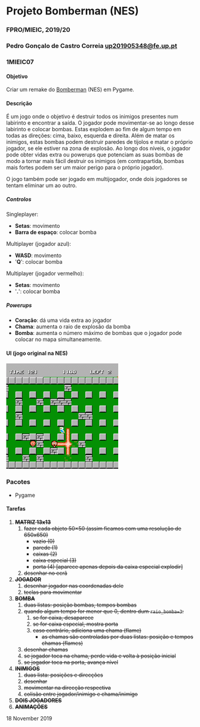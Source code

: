 # Projeto Bomberman (NES)
### FPRO/MIEIC, 2019/20
### Pedro Gonçalo de Castro Correia up201905348@fe.up.pt
### 1MIEIC07 

#### Objetivo

Criar um remake do [Bomberman](https://www.retrogames.cz/play_085-NES.php) (NES) em Pygame.

#### Descrição

É um jogo onde o objetivo é destruir todos os inimigos presentes num labirinto e encontrar a 
saída. O jogador pode movimentar-se ao longo desse labirinto e colocar bombas. Estas explodem 
ao fim de algum tempo em todas as direções: cima, baixo, esquerda e direita. Além de matar os 
inimigos, estas bombas podem destruir paredes de tijolos e matar o próprio jogador, se ele 
estiver na zona de explosão. Ao longo dos níveis, o jogador pode obter vidas extra ou powerups
que potenciam as suas bombas de modo a tornar mais fácil destruir os inimigos (em contrapartida,
bombas mais fortes podem ser um maior perigo para o próprio jogador).

O jogo também pode ser jogado em multijogador, onde dois jogadores se tentam eliminar um ao
outro.

##### Controlos

Singleplayer:
- **Setas**: movimento
- **Barra de espaço**: colocar bomba

Multiplayer (jogador azul):
- **WASD**: movimento
- '**Q**': colocar bomba

Multiplayer (jogador vermelho):
- **Setas**: movimento
- '**.**': colocar bomba

##### Powerups

- **Coração**: dá uma vida extra ao jogador
- **Chama**: aumenta o raio de explosão da bomba
- **Bomba**: aumenta o número máximo de bombas que o jogador pode colocar no mapa simultaneamente.

#### UI (jogo original na NES)

![](ui.gif)

### Pacotes

- Pygame

#### Tarefas

1. ~~**MATRIZ 13x13**~~
   1. ~~fazer cada objeto 50×50 (assim ficamos com uma resolução de 650x650)~~
      * ~~vazio (0)~~
      * ~~parede (1)~~
      * ~~caixas (2)~~
      * ~~caixa especial (3)~~
      * ~~porta (4) [aparece apenas depois da caixa especial explodir]~~
   1. ~~desenhar no ecrã~~
1. ~~**JOGADOR**~~
   1. ~~desenhar jogador nas coordenadas dele~~
   1. ~~teclas para movimentar~~
1. ~~**BOMBA**~~
   1. ~~duas listas: posição bombas, tempos bombas~~
   1. ~~quando algum tempo for menor que 0, dentro dum `raio_bomba=3`:~~
      1. ~~se for caixa, desaparece~~
      1. ~~se for caixa especial, mostra porta~~
      1. ~~caso contrário, adiciona uma chama (flame)~~
         * ~~as chamas são controladas por duas listas: posição e tempos chamas (flames)~~
   1. ~~desenhar chamas~~
   1. ~~se jogador toca na chama, perde vida e volta à posição inicial~~
   1. ~~se jogador toca na porta, avança nível~~
1. ~~**INIMIGOS**~~
   1. ~~duas lista: posições e direcções~~
   1. ~~desenhar~~
   1. ~~movimentar na direcção respectiva~~
   1. ~~colisão entre jogador/inimigo e chama/inimigo~~
1. ~~**DOIS JOGADORES**~~
1. ~~**ANIMAÇÕES**~~

18 November 2019
